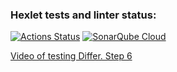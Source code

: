 ### Hexlet tests and linter status:
[![Actions Status](https://github.com/R00tl33t/java-project-71/actions/workflows/hexlet-check.yml/badge.svg)](https://github.com/R00tl33t/java-project-71/actions)
[![SonarQube Cloud](https://sonarcloud.io/images/project_badges/sonarcloud-highlight.svg)](https://sonarcloud.io/summary/new_code?id=R00tl33t_java-project-71)

[Video of testing Differ. Step 6](https://asciinema.org/a/n5Qiqezo2cTjHoBFID9bw1OxO)